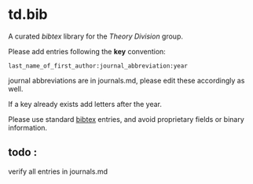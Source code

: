 td.bib
======

A curated *bibtex* library for the *Theory Division* group.

Please add entries following the **key** convention:

`last_name_of_first_author:journal_abbreviation:year`

journal abbreviations are in journals.md, please edit these accordingly as well.

If a key already exists add letters after the year. 

Please use standard [bibtex](http://en.wikipedia.org/wiki/BibTeX) entries, and avoid proprietary fields or binary information.


todo :
----


verify all entries in journals.md
